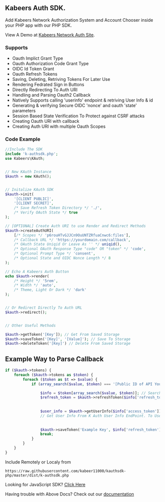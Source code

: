 ## Kabeers Auth SDK.

Add Kabeers Network Authorization System and Account Chooser inside your PHP app with our PHP SDK.

View A Demo at [Kabeers Network Auth Site](http://auth.kabeersnetwork.rf.gd/server/account/).

### Supports
- Oauth Implict Grant Type
- Oauth Authorization Code Grant Type
- OIDC Id Token Grant
- Oauth Refresh Tokens
- Saving, Deleting, Retriving Tokens For Later Use
- Rendering Fedrated Sign in Buttons
- Directly Redirecting To Auth URI
- Handling and Parsing Oauth2 Callback
- Natively Supports calling 'userinfo' endpoint & retriving User Info & id
- Generating & verifying Secure OIDC 'nonce' and oauth 'state' parameters
- Session Based State Verification To Protect against CSRF attacks
- Creating Oauth URI with callback
- Creating Auth URI with multiple Oauth Scopes


### Code Example

```php
//Include The SDK
include 'k-authsdk.php';
use Kabeers\KAuth;


// New KAuth Instance
$kauth = new KAuth();


// Initalize KAuth SDK
$kauth->init(
    '[CLIENT PUBLIC]',
    '[CLIENT SECRET]',
    /* Save Refresh Token Directory */ './', 
    /* Verify OAuth State */ true
);

// [OPTIONAL] Create Auth URI to use Render and Redirect Methods
$kauth->createAuthURI(
    [/* Scopes */ 'p6rouHTvGJJCn9OuUNTZRfuaCnwc6:files'],
    /* Callback URL */ 'https://yourdomain.com/callback',
    /* OAuth State Uniqid Or Leave As '' */ uniqid(),
    /* Optional OAuth Response Type "code" OR "token" */ 'code',
    /* Optional Prompt Type */ 'consent',
    /* Optional State and OIDC Nonce Length */ 8
);

// Echo A Kabeers Auth Button
echo $kauth->render( 
    /* Height */ '5rem', 
    /* Width */ 'auto', 
    /* Theme, Light Or Dark */ 'dark'
);


// Or Redirect Directly To Auth URL
$kauth->redirect();


// Other Useful Methods

$kauth->getToken('[Key']); // Get From Saved Storage
$kauth->saveToken('[Key]', '[Value]'); // Save To Storage
$kauth->deleteToken('[Key]') // Delete From Saved Storage

```

## Example Way to Parse Callback

```php
if ($kauth->tokens) {
    foreach ($kauth->tokens as $token) {
        foreach ($token as $t => $value) {
            if (array_search($value, $token) === '[Public ID of API You Want]') {

                $info = $token[array_search($value, $token)]; // Search Token Array for Value
                $refresh_token = $kauth->refreshToken($info['refresh_token']); // Refresh Token For API
                
                
                $user_info = $kauth->getUserInfo($info['access_token']);
                // Get User Info From K Auth User Info EndPoint. To Use it Public API Claim Should be [AStroWorld_Cn9OuUNTZRfuaCnwc6]
                
                
                $kauth->saveToken('Example Key', $info['refresh_token']); // Save Refresh Token To Use Later!
                break;
            }
        }
    }
}

````

Include Remotely or Localy from

```
https://raw.githubusercontent.com/kabeer11000/kauthsdk-php/master/dist/k-authsdk.php
```

Looking for JavaScript SDK? [Click Here](https://kabeer11000.github.io/kauthsdk-js/)

Having trouble with Above Docs? Check out our [documentation](http://kabeersnetwork.dx.am/apis#item-14-4)
